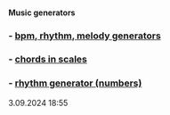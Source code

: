 #### Music generators
### - [bpm, rhythm, melody generators](https://y-bears.github.io/music-quokka/bpm-rhythm-melody.html)
### - [chords in scales](https://y-bears.github.io/music-quokka/ch-in-scale.html)
### - [rhythm generator (numbers)](https://y-bears.github.io/music-quokka/rhythm-numbers.html)


3.09.2024 18:55

